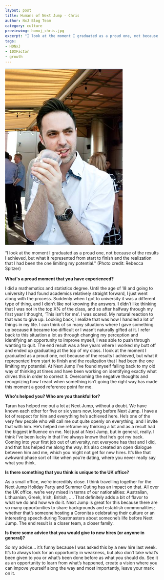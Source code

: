 ```yaml
---
layout: post
title: Humans of Next Jump - Chris
author: NxJ Blog Team
category: culture
previewimg: honxj_chris.jpg
excerpt: "I look at the moment I graduated as a proud one, not because of the results I achieved, but what it represented from start to finish and the realization that I had been the one limiting my potential."
tags:
- HONxJ
- 10XFactor
- growth
---
```


![Chris](/images/honxj_chris.jpg)

<div class="imgSubtitle">“I look at the moment I graduated as a proud one, not because of the results I achieved, but what it represented from start to finish and the realization that I had been the one limiting my potential." (Photo credit: Rebecca Spitzer)</div>
<br/>
<b>What's a proud moment that you have experienced?</b>
 
I did a mathematics and statistics degree. Until the age of 18 and going to university I had found academics relatively straight forward, I just went along with the process. Suddenly when I got to university it was a different type of thing, and I didn’t like not knowing the answers. I didn’t like thinking that I was not in the top X% of the class, and so after halfway through my first year I thought, ‘This isn’t for me’. I was scared. My natural reaction to that was to give up. Looking back, I realize that was how I handled a lot of things in my life. I can think of so many situations where I gave something up because it became too difficult or I wasn’t naturally gifted at it. I refer back to this situation a lot as through changing my perception and identifying an opportunity to improve myself, I was able to push through wanting to quit. The end result was a few years where I worked my butt off and ended up graduating at the top of my class. I look at the moment I graduated as a proud one, not because of the results I achieved, but what it represented from start to finish and the realization that I had been the one limiting my potential. At Next Jump I’ve found myself falling back to my old way of thinking at times and have been working on identifying exactly what drives this in order to correct it. Overcoming the negative thoughts and recognizing how I react when something isn’t going the right way has made this moment a good reference point for me.
 
<b>Who's helped you? Who are you thankful for?</b>
 
Tarun has helped me out a lot at Next Jump, without a doubt. We have known each other for five or six years now, long before Next Jump. I have a lot of respect for him and everything he’s achieved here. He’s one of the very few people who will call me out quite openly on everything, and I invite that with him. He’s helped me reframe my thinking a lot and as a result had the biggest influence on me. Not just at Next Jump, but in general, really. I think I’ve been lucky in that I’ve always known that he’s got my back. Coming into your first job out of university, not everyone has that and I did, and that has helped me along the way. It’s also created an open dialogue between him and me, which you might not get for new hires. It’s like that awkward phase sort of like when you’re dating, where you never really say what you think.
 
<b>Is there something that you think is unique to the UK office?</b>
 
As a small office, we’re incredibly close. I think travelling together for the Next Jump Holiday Party and Summer Outing has an impact on that. All over the UK office, we’re very mixed in terms of our nationalities: Australian, Lithuanian, Greek, Irish, British, …. That definitely adds a bit of flavor to what we do and how we do it. Next Jump is great for this because there are so many opportunities to share backgrounds and establish commonalities; whether that’s someone hosting a Coronitas celebrating their culture or an interesting speech during Toastmasters about someone’s life before Next Jump. The end result is a closer team, a closer family.
 
<b>Is there some advice that you would give to new hires (or anyone in general)?</b>
 
So my advice… it’s funny because I was asked this by a new hire last week. It’s to always look for an opportunity in weakness, but also don’t take what’s been given to you or what’s been done before as what you should do. See it as an opportunity to learn from what’s happened, create a vision where you can impove yourself along the way and most importantly, leave your mark on it.